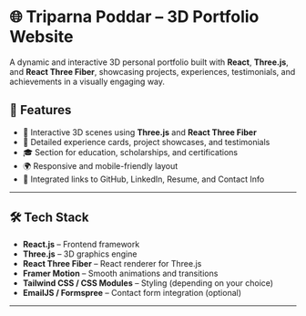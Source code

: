 # 🌐 Triparna Poddar – 3D Portfolio Website

A dynamic and interactive 3D personal portfolio built with **React**, **Three.js**, and **React Three Fiber**, showcasing projects, experiences, testimonials, and achievements in a visually engaging way.

## 🚀 Features

- 🌌 Interactive 3D scenes using **Three.js** and **React Three Fiber**
- 📄 Detailed experience cards, project showcases, and testimonials
- 🎓 Section for education, scholarships, and certifications
- 🌍 Responsive and mobile-friendly layout
- 🔗 Integrated links to GitHub, LinkedIn, Resume, and Contact Info

---

## 🛠 Tech Stack

- **React.js** – Frontend framework
- **Three.js** – 3D graphics engine
- **React Three Fiber** – React renderer for Three.js
- **Framer Motion** – Smooth animations and transitions
- **Tailwind CSS / CSS Modules** – Styling (depending on your choice)
- **EmailJS / Formspree** – Contact form integration (optional)

---



